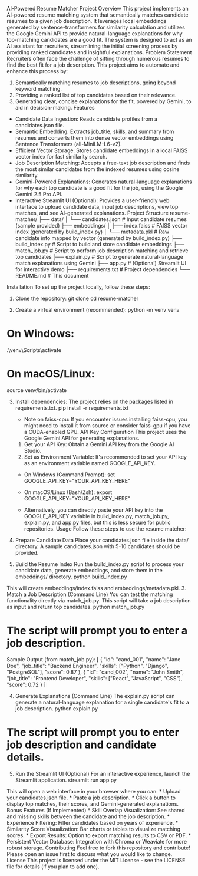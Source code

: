 ﻿AI-Powered Resume Matcher
Project Overview
This project implements an AI-powered resume matching system that semantically matches candidate resumes to a given job description. It leverages local embeddings generated by sentence-transformers for similarity calculation and utilizes the Google Gemini API to provide natural-language explanations for why top-matching candidates are a good fit.
The system is designed to act as an AI assistant for recruiters, streamlining the initial screening process by providing ranked candidates and insightful explanations.
Problem Statement
Recruiters often face the challenge of sifting through numerous resumes to find the best fit for a job description. This project aims to automate and enhance this process by:
1. Semantically matching resumes to job descriptions, going beyond keyword matching.
2. Providing a ranked list of top candidates based on their relevance.
3. Generating clear, concise explanations for the fit, powered by Gemini, to aid in decision-making.
Features
* Candidate Data Ingestion: Reads candidate profiles from a candidates.json file.
* Semantic Embedding: Extracts job_title, skills, and summary from resumes and converts them into dense vector embeddings using Sentence Transformers (all-MiniLM-L6-v2).
* Efficient Vector Storage: Stores candidate embeddings in a local FAISS vector index for fast similarity search.
* Job Description Matching: Accepts a free-text job description and finds the most similar candidates from the indexed resumes using cosine similarity.
* Gemini-Powered Explanations: Generates natural-language explanations for why each top candidate is a good fit for the job, using the Google Gemini 2.5 Pro API.
* Interactive Streamlit UI (Optional): Provides a user-friendly web interface to upload candidate data, input job descriptions, view top matches, and see AI-generated explanations.
Project Structure
resume-matcher/
├── data/
│   └── candidates.json         # Input candidate resumes (sample provided)
├── embeddings/
│   ├── index.faiss             # FAISS vector index (generated by build_index.py)
│   └── metadata.pkl            # Raw candidate info mapped by vector (generated by build_index.py)
├── build_index.py              # Script to build and store candidate embeddings
├── match_job.py                # Script to perform job description matching and retrieve top candidates
├── explain.py                  # Script to generate natural-language match explanations using Gemini
├── app.py                      # (Optional) Streamlit UI for interactive demo
├── requirements.txt            # Project dependencies
└── README.md                   # This document

Installation
To set up the project locally, follow these steps:
1. Clone the repository:
git clone <your-repository-url>
cd resume-matcher

2. Create a virtual environment (recommended):
python -m venv venv
# On Windows:
.\venv\Scripts\activate
# On macOS/Linux:
source venv/bin/activate

3. Install dependencies:
The project relies on the packages listed in requirements.txt.
pip install -r requirements.txt

   * Note on faiss-cpu: If you encounter issues installing faiss-cpu, you might need to install it from source or consider faiss-gpu if you have a CUDA-enabled GPU.
API Key Configuration
This project uses the Google Gemini API for generating explanations.
   1. Get your API Key: Obtain a Gemini API key from the Google AI Studio.
   2. Set as Environment Variable: It's recommended to set your API key as an environment variable named GOOGLE_API_KEY.
   * On Windows (Command Prompt):
set GOOGLE_API_KEY="YOUR_API_KEY_HERE"

   * On macOS/Linux (Bash/Zsh):
export GOOGLE_API_KEY="YOUR_API_KEY_HERE"

   * Alternatively, you can directly paste your API key into the GOOGLE_API_KEY variable in build_index.py, match_job.py, explain.py, and app.py files, but this is less secure for public repositories.
Usage
Follow these steps to use the resume matcher:
1. Prepare Candidate Data
Place your candidates.json file inside the data/ directory. A sample candidates.json with 5-10 candidates should be provided.
2. Build the Resume Index
Run the build_index.py script to process your candidate data, generate embeddings, and store them in the embeddings/ directory.
python build_index.py

This will create embeddings/index.faiss and embeddings/metadata.pkl.
3. Match a Job Description (Command Line)
You can test the matching functionality directly via match_job.py. This script will take a job description as input and return top candidates.
python match_job.py
# The script will prompt you to enter a job description.

Sample Output (from match_job.py):
[
 {
   "id": "cand_001",
   "name": "Jane Doe",
   "job_title": "Backend Engineer",
   "skills": ["Python", "Django", "PostgreSQL"],
   "score": 0.87
 },
 {
   "id": "cand_002",
   "name": "John Smith",
   "job_title": "Frontend Developer",
   "skills": ["React", "JavaScript", "CSS"],
   "score": 0.72
 }
]

4. Generate Explanations (Command Line)
The explain.py script can generate a natural-language explanation for a single candidate's fit to a job description.
python explain.py
# The script will prompt you to enter job description and candidate details.

5. Run the Streamlit UI (Optional)
For an interactive experience, launch the Streamlit application.
streamlit run app.py

This will open a web interface in your browser where you can:
      * Upload your candidates.json file.
      * Paste a job description.
      * Click a button to display top matches, their scores, and Gemini-generated explanations.
Bonus Features (If Implemented)
      * Skill Overlap Visualization: See shared and missing skills between the candidate and the job description.
      * Experience Filtering: Filter candidates based on years of experience.
      * Similarity Score Visualization: Bar charts or tables to visualize matching scores.
      * Export Results: Option to export matching results to CSV or PDF.
      * Persistent Vector Database: Integration with Chroma or Weaviate for more robust storage.
Contributing
Feel free to fork this repository and contribute! Please open an issue first to discuss what you would like to change.
License
This project is licensed under the MIT License - see the LICENSE file for details (if you plan to add one).